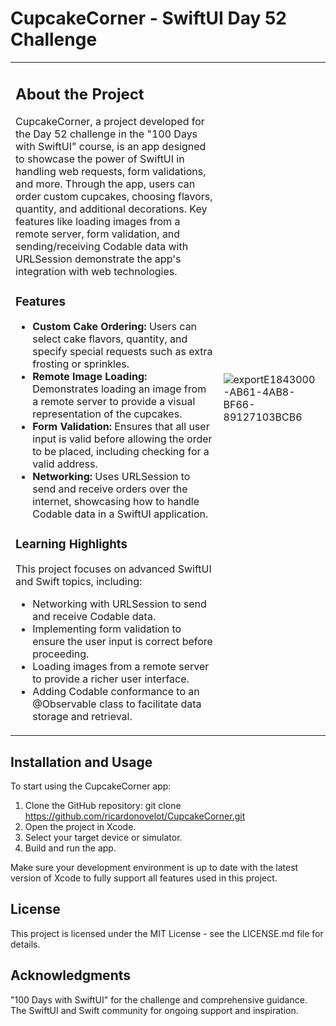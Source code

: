 # CupcakeCorner - SwiftUI Day 52 Challenge

<table>
<tr>
<td>

## About the Project

CupcakeCorner, a project developed for the Day 52 challenge in the "100 Days with SwiftUI" course, is an app designed to showcase the power of SwiftUI in handling web requests, form validations, and more. Through the app, users can order custom cupcakes, choosing flavors, quantity, and additional decorations. Key features like loading images from a remote server, form validation, and sending/receiving Codable data with URLSession demonstrate the app's integration with web technologies.

### Features

- **Custom Cake Ordering:** Users can select cake flavors, quantity, and specify special requests such as extra frosting or sprinkles.
- **Remote Image Loading:** Demonstrates loading an image from a remote server to provide a visual representation of the cupcakes.
- **Form Validation:** Ensures that all user input is valid before allowing the order to be placed, including checking for a valid address.
- **Networking:** Uses URLSession to send and receive orders over the internet, showcasing how to handle Codable data in a SwiftUI application.

### Learning Highlights

This project focuses on advanced SwiftUI and Swift topics, including:
- Networking with URLSession to send and receive Codable data.
- Implementing form validation to ensure the user input is correct before proceeding.
- Loading images from a remote server to provide a richer user interface.
- Adding Codable conformance to an @Observable class to facilitate data storage and retrieval.

</td>
<td>
  
![exportE1843000-AB61-4AB8-BF66-89127103BCB6](https://github.com/ricardonovelot/CupcakeCorner/assets/84286086/141280f6-295e-4b3e-82a5-80e13c7ee9ea)

</td>
</tr>
</table>

## Installation and Usage

To start using the CupcakeCorner app:

1. Clone the GitHub repository: git clone https://github.com/ricardonovelot/CupcakeCorner.git
2. Open the project in Xcode.
3. Select your target device or simulator.
4. Build and run the app.

Make sure your development environment is up to date with the latest version of Xcode to fully support all features used in this project.

## License

This project is licensed under the MIT License - see the LICENSE.md file for details.

## Acknowledgments

"100 Days with SwiftUI" for the challenge and comprehensive guidance.
The SwiftUI and Swift community for ongoing support and inspiration.
